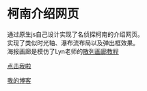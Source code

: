 柯南介绍网页  
===
通过原生js自己设计实现了名侦探柯南的介绍网页。  
实现了类似时光轴、瀑布流布局以及弹出框效果。   
海报画廊是模仿了Lyn老师的[散列画廊教程](http://www.imooc.com/learn/366)     

[点击我啦]( https://heyue-99.github.io/CONAN/)   

[我的博客](http://blog.csdn.net/heyue_99/article/details/53412586)  

